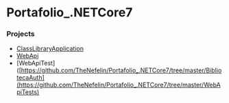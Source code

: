 # Portafolio_.NETCore7

### Projects

* [ClassLibraryApplication]([https://github.com/TheNefelin/Portafolio_.NETCore7/tree/master/BibliotecaPasswordManager](https://github.com/TheNefelin/Portafolio_.NETCore7/tree/master/ClassLibraryApplication))
* [WebApi](https://github.com/TheNefelin/Portafolio_.NETCore7/tree/master/WebApi)
* [WebApiTest]([https://github.com/TheNefelin/Portafolio_.NETCore7/tree/master/BibliotecaAuth](https://github.com/TheNefelin/Portafolio_.NETCore7/tree/master/WebApiTests)

